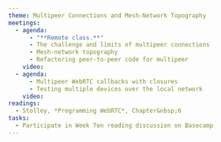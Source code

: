 ```yaml
---
theme: Multipeer Connections and Mesh-Network Topography
meetings:
  - agenda:
      - "**Remote class.**"
      - The challenge and limits of multipeer connections
      - Mesh-network topography
      - Refactoring peer-to-peer code for multipeer
    video:
  - agenda:
      - Multipeer WebRTC callbacks with closures
      - Testing multiple devices over the local network
    video:
readings:
  - Stolley, *Programming WebRTC*, Chapter&nbsp;6
tasks:
  - Participate in Week Ten reading discussion on Basecamp
---
```

